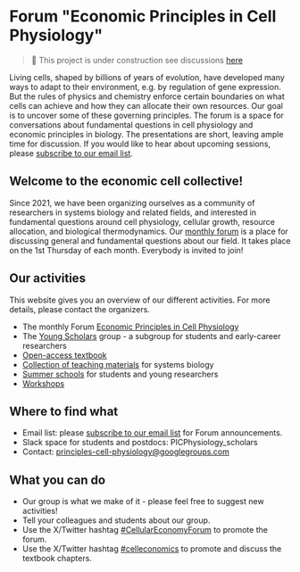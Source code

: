 # Forum "Economic Principles in Cell Physiology"

> 🚧 This project is under construction
> see discussions [here](https://github.com/principlescellphysiology/discourse/discussions)

Living cells, shaped by billions of years of evolution, have developed many ways to adapt to their environment, e.g. by regulation of gene expression. But the rules of physics and chemistry enforce certain boundaries on what cells can achieve and how they can allocate their own resources. Our goal is to uncover some of these governing principles. The forum is a space for conversations about fundamental questions in cell physiology and economic principles in biology. The presentations are short, leaving ample time for discussion. If you would like to hear about upcoming sessions, please [subscribe to our email list](https://ls.kuleuven.be/cgi-bin/wa?SUBED1=PRINCIPLESCELLPHYSIOL&A=1).


## Welcome to the economic cell collective!

Since 2021, we have been organizing ourselves as a community of researchers in systems biology and related fields, and interested in fundamental questions around cell physiology, cellular growth, resource allocation, and biological thermodynamics. Our [monthly forum](https://principlescellphysiology.org/forum.html) is a place for discussing general and fundamental questions about our field. It takes place on the 1st Thursday of each month. Everybody is invited to join!

## Our activities

This website gives you an overview of our different activities. For more details, please contact the organizers.

- The monthly Forum [Economic Principles in Cell Physiology](https://principlescellphysiology.org/forum.html)
- The [Young Scholars](https://principlescellphysiology.org/scholars.html) group - a subgroup for students and early-career researchers
- [Open-access textbook](https://principlescellphysiology.org/book-economic-principles/index.html)
- [Collection of teaching materials](https://principlescellphysiology.org/teaching.html) for systems biology
-  [Summer schools](https://principlescellphysiology.org/summer-school-2024/index.html) for students and young researchers
- [Workshops](https://principlescellphysiology.org/workshop.html)

## Where to find what

- Email list: please [subscribe to our email list](https://ls.kuleuven.be/cgi-bin/wa?SUBED1=PRINCIPLESCELLPHYSIOL&A=1) for Forum announcements.
- Slack space for students and postdocs: PlCPhysiology_scholars
- Contact: [principles-cell-physiology@googlegroups.com](principles-cell-physiology@googlegroups.com)

## What you can do
- Our group is what we make of it - please feel free to suggest new activities!
- Tell your colleagues and students about our group.
- Use the X/Twitter hashtag [#CellularEconomyForum](https://x.com/search?q=%23CellularEconomyForum) to promote the forum.
- Use the X/Twitter hashtag [#celleconomics](https://x.com/search?q=%23celleconomics) to promote and discuss the textbook chapters.
